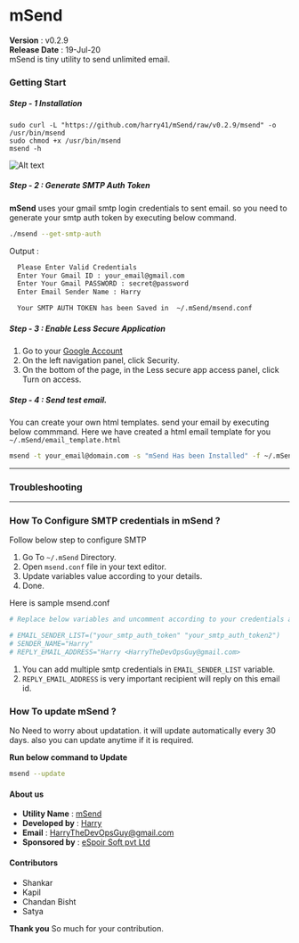 # mSend
 **Version**        : v0.2.9 <br>
 **Release Date**   : 19-Jul-20 <br>
mSend is tiny utility to send unlimited email.


### Getting Start

##### Step - 1 Installation
```
sudo curl -L "https://github.com/harry41/mSend/raw/v0.2.9/msend" -o /usr/bin/msend
sudo chmod +x /usr/bin/msend
msend -h
```

![Alt text](https://2.bp.blogspot.com/-lxEU7HEk0PA/XHE_dAaGTiI/AAAAAAAAAaY/ZXtQrhu_Ksw4WGLbOzS1feORpRz6NiCMACLcBGAs/s1600/msend_help.png)

##### Step - 2 : Generate SMTP Auth Token
 **mSend** uses your gmail smtp login credentials to sent email. so you need to generate your smtp auth token by executing below command.

 ```bash
 ./msend --get-smtp-auth
 ```
 Output :
 ```bash
   Please Enter Valid Credentials  
   Enter Your Gmail ID : your_email@gmail.com
   Enter Your Gmail PASSWORD : secret@password
   Enter Email Sender Name : Harry

   Your SMTP AUTH TOKEN has been Saved in  ~/.mSend/msend.conf
 ```

##### Step - 3 : Enable Less Secure Application

1. Go to your [Google Account](https://myaccount.google.com/)
2. On the left navigation panel, click Security.
3. On the bottom of the page, in the Less secure app access panel, click Turn on access.

##### Step - 4 : Send test email.
You can create your own html templates. send your email by executing below commmand. Here we have created a html email template for you `~/.mSend/email_template.html`

```bash
msend -t your_email@domain.com -s "mSend Has been Installed" -f ~/.mSend/email_template.html -a /var/log/nginx/error.log
```

---
### Troubleshooting  
---

### How To Configure SMTP credentials in mSend ?

 Follow below step to configure SMTP
1. Go To `~/.mSend` Directory.
2. Open `msend.conf` file in your text editor.
3. Update variables value according to your details.
4. Done.

Here is sample msend.conf
```bash
# Replace below variables and uncomment according to your credentials and details.

# EMAIL_SENDER_LIST=("your_smtp_auth_token" "your_smtp_auth_token2")
# SENDER_NAME="Harry"
# REPLY_EMAIL_ADDRESS="Harry <HarryTheDevOpsGuy@gmail.com>
```
1. You can add multiple smtp credentials in `EMAIL_SENDER_LIST` variable.
2. `REPLY_EMAIL_ADDRESS` is very important recipient will reply on this email id.



### How To update mSend ?
 No Need to worry about updatation. it will update automatically every 30 days. also you can update anytime if it is required.

  **Run below command to Update**
  ```bash
  msend --update
  ```

#### About us
* **Utility Name** : [mSend](https://github.com/harry41/mSend)
* **Developed by** : [Harry](http://harry-thedevopsguy.blogspot.com/)
* **Email** : HarryTheDevOpsGuy@gmail.com
* **Sponsored by** : [eSpoir Soft pvt Ltd](http://espoirsoft.com)

#### Contributors
  - Shankar
  - Kapil
  - Chandan Bisht
  - Satya

**Thank you** So much for your contribution.
